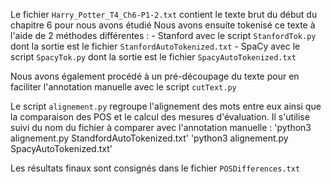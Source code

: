 Le fichier `Harry_Potter_T4_Ch6-P1-2.txt` contient le texte brut du début du chapitre 6 pour nous avons étudié
Nous avons ensuite tokenisé ce texte à l'aide de 2 méthodes différentes :
    - Stanford avec le script `StanfordTok.py`
        dont la sortie est le fichier `StanfordAutoTokenized.txt`
    - SpaCy avec le script `SpacyTok.py`
        dont la sortie est le fichier `SpacyAutoTokenized.txt`

Nous avons également procédé à un pré-découpage du texte pour en faciliter l'annotation manuelle avec le script `cutText.py`

Le script `alignement.py` regroupe l'alignement des mots entre eux ainsi que la comparaison des POS et le calcul des mesures d'évaluation.
Il s'utilise suivi du nom du fichier à comparer avec l'annotation manuelle :
    'python3 alignement.py StandfordAutoTokenized.txt'
    'python3 alignement.py SpacyAutoTokenized.txt'

Les résultats finaux sont consignés dans le fichier `POSDifferences.txt`
